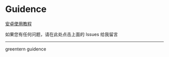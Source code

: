 # Guidence


[安卓使用教程](https://github.com/Greentern/Guidence/issues/1)


如果您有任何问题，请在此处点击上面的 Issues 给我留言

----------------------------------

greentern guidence
